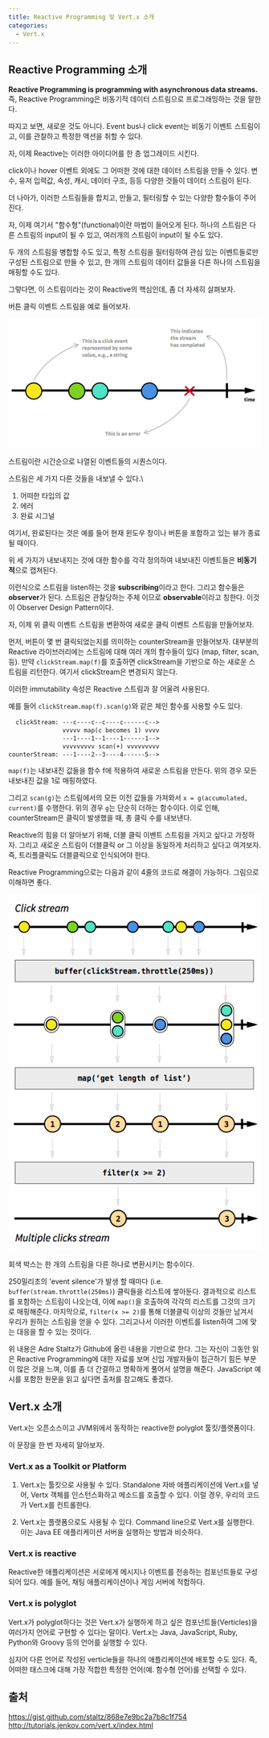 ```yaml
---
title: Reactive Programming 및 Vert.x 소개
categories: 
  - Vert.x
---
```


## Reactive Programming 소개

**Reactive Programming is programming with asynchronous data streams.**
즉, Reactive Programming은 비동기적 데이터 스트림으로 프로그래밍하는 것을 말한다. 

따지고 보면, 새로운 것도 아니다. Event bus나 click event는 비동기 이벤트 스트림이고, 이를 관찰하고 특정한 액션을 취할 수 있다.

자, 이제 Reactive는 이러한 아이디어를 한 층 업그레이드 시킨다.

click이나 hover 이벤트 외에도 그 어떠한 것에 대한 데이터 스트림을 만들 수 있다. 변수, 유저 입력값, 속성, 캐시, 데이터 구조, 등등 다양한 것들이 데이터 스트림이 된다.

더 나아가, 이러한 스트림들을 합치고, 만들고, 필터링할 수 있는 다양한 함수들이 주어진다.

자, 이제 여기서 "함수형"(functional)이란 마법이 들어오게 된다. 하나의 스트림은 다른 스트림의 input이 될 수 있고, 여러개의 스트림이 input이 될 수도 있다. 

두 개의 스트림을 병합할 수도 있고, 특정 스트림을 필터링하여 관심 있는 이벤트들로만 구성된 스트림으로 만들 수 있고, 한 개의 스트림의 데이터 값들을 다른 하나의 스트림을 매핑할 수도 있다.

그렇다면, 이 스트림이라는 것이 Reactive의 핵심인데, 좀 더 자세히 살펴보자.

버튼 클릭 이벤트 스트림을 예로 들어보자.

![Button Click Event Stream](/assets/img/reactive_btn_click.png)

스트림이란 시간순으로 나열된 이벤트들의 시퀀스이다.

스트림은 세 가지 다른 것들을 내보낼 수 있다.\
1) 어떠한 타입의 값
2) 에러
3) 완료 시그널

여기서, 완료된다는 것은 예를 들어 현재 윈도우 창이나 버튼을 포함하고 있는 뷰가 종료될 때이다.

위 세 가지가 내보내지는 것에 대한 함수를 각각 정의하여 내보내진 이벤트들은 **비동기적**으로 캡쳐된다.

이런식으로 스트림을 listen하는 것을 **subscribing**이라고 한다. 그리고 함수들은 **observer**가 된다. 스트림은 관찰당하는 주체 이므로 **observable**이라고 칭한다. 이것이 Observer Design Pattern이다.

자, 이제 위 클릭 이벤트 스트림을 변환하여 새로운 클릭 이벤트 스트림을 만들어보자.

먼저, 버튼이 몇 번 클릭되었는지를 의미하는 counterStream을 만들어보자. 대부분의 Reactive 라이브러리에는 스트림에 대해 여러 개의 함수들이 있다 (map, filter, scan, 등). 만약 `clickStream.map(f)`를 호출하면 clickStream을 기반으로 하는 새로운 스트림을 리턴한다. 여기서 clickStream은 변경되지 않는다.

이러한 immutability 속성은 Reactive 스트림과 잘 어울려 사용된다.

예를 들어 `clickStream.map(f).scan(g)`와 같은 체인 함수를 사용할 수도 있다.

```
  clickStream: ---c----c--c----c------c-->
               vvvvv map(c becomes 1) vvvv
               ---1----1--1----1------1-->
               vvvvvvvvv scan(+) vvvvvvvvv
counterStream: ---1----2--3----4------5-->
```

`map(f)`는 내보내진 값들을 함수 f에 적용하여 새로운 스트림을 만든다. 위의 경우 모든 내보내진 값을 1로 매핑하였다.

그리고 `scan(g)`는 스트림에서의 모든 이전 값들을 가져와서 `x = g(accumulated, current)`를 수행한다. 위의 경우 `g`는 단순히 더하는 함수이다. 이로 인해, counterStream은 클릭이 발생했을 때, 총 클릭 수를 내보낸다.

Reactive의 힘을 더 알아보기 위해, 더블 클릭 이벤트 스트림을 가지고 싶다고 가정하자. 그리고 새로운 스트림이 더블클릭 or 그 이상을 동일하게 처리하고 싶다고 여겨보자. 즉, 트리플클릭도 더블클릭으로 인식되어야 한다.

Reactive Programming으로는 다음과 같이 4줄의 코드로 해결이 가능하다.
그림으로 이해하면 좋다.

![Click Stream](/assets/img/reactive_programming.png)

회색 박스는 한 개의 스트림을 다른 하나로 변환시키는 함수이다.

250밀리초의 'event silence'가 발생 할 때마다 (i.e. `buffer(stream.throttle(250ms)`) 클릭들을 리스트에 쌓아둔다. 결과적으로 리스트를 포함하는 스트림이 나오는데, 이에 `map()`을 호출하여 각각의 리스트를 그것의 크기로 매핑해준다. 마지막으로, `filter(x >= 2)`를 통해 더블클릭 이상의 것들만 남겨서 우리가 원하는 스트림을 얻을 수 있다. 그리고나서 이러한 이벤트를 listen하여 그에 맞는 대응을 할 수 있는 것이다.

위 내용은 Adre Staltz가 Github에 올린 내용을 기반으로 한다. 그는 자신이 그동안 읽은 Reactive Programming에 대한 자료를 보며 신입 개발자들이 접근하기 힘든 부분이 많은 것을 느껴, 이를 좀 더 간결하고 명확하게 풀어서 설명을 해준다. JavaScript 예시를 포함한 원문을 읽고 싶다면 출처를 참고해도 좋겠다.

## Vert.x 소개
Vert.x는 오픈소스이고 JVM위에서 동작하는 reactive한 polyglot 툴킷/플랫폼이다.

이 문장을 한 번 자세히 알아보자.

### Vert.x as a Toolkit or Platform
1. Vert.x는 툴킷으로 사용될 수 있다. Standalone 자바 애플리케이션에 Vert.x를 넣어, Vertx 객체를 인스턴스화하고 메소드를 호출할 수 있다. 이럴 경우, 우리의 코드가 Vert.x를 컨트롤한다.

2. Vert.x는 플랫폼으로도 사용될 수 있다. Command line으로 Vert.x를 실행한다. 이는 Java EE 애플리케이션 서버을 실행하는 방법과 비슷하다.

### Vert.x is reactive
Reactive한 애플리케이션은 서로에게 메시지나 이벤트를 전송하는 컴포넌트들로 구성되어 있다. 예를 들어, 채팅 애플리케이션이나 게임 서버에 적합하다.

### Vert.x is polyglot
Vert.x가 polyglot하다는 것은 Vert.x가 실행하게 하고 싶은 컴포넌트들(Verticles)을 여러가지 언어로 구현할 수 있다는 말이다. Vert.x는 Java, JavaScript, Ruby, Python와 Groovy 등의 언어를 실행할 수 있다.

심지어 다른 언어로 작성된 verticle들을 하나의 애플리케이션에 배포할 수도 있다. 즉, 어떠한 태스크에 대해 가장 적합한 특정한 언어(예. 함수형 언어)를 선택할 수 있다.

## 출처 
https://gist.github.com/staltz/868e7e9bc2a7b8c1f754
http://tutorials.jenkov.com/vert.x/index.html